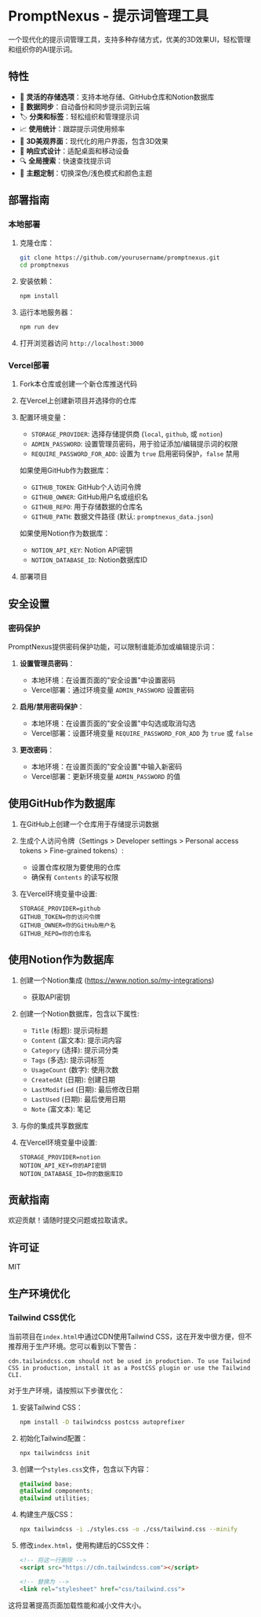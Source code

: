 # PromptNexus - 提示词管理工具

一个现代化的提示词管理工具，支持多种存储方式，优美的3D效果UI，轻松管理和组织你的AI提示词。

## 特性

- 💾 **灵活的存储选项**：支持本地存储、GitHub仓库和Notion数据库
- 🔄 **数据同步**：自动备份和同步提示词到云端
- 🏷️ **分类和标签**：轻松组织和管理提示词
- 📈 **使用统计**：跟踪提示词使用频率
- 🎨 **3D美观界面**：现代化的用户界面，包含3D效果
- 📱 **响应式设计**：适配桌面和移动设备
- 🔍 **全局搜索**：快速查找提示词
- 🌈 **主题定制**：切换深色/浅色模式和颜色主题

## 部署指南

### 本地部署

1. 克隆仓库：
   ```bash
   git clone https://github.com/yourusername/promptnexus.git
   cd promptnexus
   ```

2. 安装依赖：
   ```bash
   npm install
   ```

3. 运行本地服务器：
   ```bash
   npm run dev
   ```

4. 打开浏览器访问 `http://localhost:3000`

### Vercel部署

1. Fork本仓库或创建一个新仓库推送代码

2. 在Vercel上创建新项目并选择你的仓库

3. 配置环境变量：
   - `STORAGE_PROVIDER`: 选择存储提供商 (`local`, `github`, 或 `notion`)
   - `ADMIN_PASSWORD`: 设置管理员密码，用于验证添加/编辑提示词的权限
   - `REQUIRE_PASSWORD_FOR_ADD`: 设置为 `true` 启用密码保护，`false` 禁用

   如果使用GitHub作为数据库：
   - `GITHUB_TOKEN`: GitHub个人访问令牌
   - `GITHUB_OWNER`: GitHub用户名或组织名
   - `GITHUB_REPO`: 用于存储数据的仓库名
   - `GITHUB_PATH`: 数据文件路径 (默认: `promptnexus_data.json`)

   如果使用Notion作为数据库：
   - `NOTION_API_KEY`: Notion API密钥
   - `NOTION_DATABASE_ID`: Notion数据库ID

4. 部署项目

## 安全设置

### 密码保护

PromptNexus提供密码保护功能，可以限制谁能添加或编辑提示词：

1. **设置管理员密码**：
   - 本地环境：在设置页面的"安全设置"中设置密码
   - Vercel部署：通过环境变量 `ADMIN_PASSWORD` 设置密码

2. **启用/禁用密码保护**：
   - 本地环境：在设置页面的"安全设置"中勾选或取消勾选
   - Vercel部署：设置环境变量 `REQUIRE_PASSWORD_FOR_ADD` 为 `true` 或 `false`

3. **更改密码**：
   - 本地环境：在设置页面的"安全设置"中输入新密码
   - Vercel部署：更新环境变量 `ADMIN_PASSWORD` 的值

## 使用GitHub作为数据库

1. 在GitHub上创建一个仓库用于存储提示词数据

2. 生成个人访问令牌（Settings > Developer settings > Personal access tokens > Fine-grained tokens）:
   - 设置仓库权限为要使用的仓库
   - 确保有 `Contents` 的读写权限

3. 在Vercel环境变量中设置:
   ```
   STORAGE_PROVIDER=github
   GITHUB_TOKEN=你的访问令牌
   GITHUB_OWNER=你的GitHub用户名
   GITHUB_REPO=你的仓库名
   ```

## 使用Notion作为数据库

1. 创建一个Notion集成 (https://www.notion.so/my-integrations)
   - 获取API密钥

2. 创建一个Notion数据库，包含以下属性:
   - `Title` (标题): 提示词标题
   - `Content` (富文本): 提示词内容
   - `Category` (选择): 提示词分类
   - `Tags` (多选): 提示词标签
   - `UsageCount` (数字): 使用次数
   - `CreatedAt` (日期): 创建日期
   - `LastModified` (日期): 最后修改日期
   - `LastUsed` (日期): 最后使用日期
   - `Note` (富文本): 笔记

3. 与你的集成共享数据库

4. 在Vercel环境变量中设置:
   ```
   STORAGE_PROVIDER=notion
   NOTION_API_KEY=你的API密钥
   NOTION_DATABASE_ID=你的数据库ID
   ```

## 贡献指南

欢迎贡献！请随时提交问题或拉取请求。

## 许可证

MIT 

## 生产环境优化

### Tailwind CSS优化

当前项目在`index.html`中通过CDN使用Tailwind CSS，这在开发中很方便，但不推荐用于生产环境。您可以看到以下警告：

```
cdn.tailwindcss.com should not be used in production. To use Tailwind CSS in production, install it as a PostCSS plugin or use the Tailwind CLI.
```

对于生产环境，请按照以下步骤优化：

1. 安装Tailwind CSS：
   ```bash
   npm install -D tailwindcss postcss autoprefixer
   ```

2. 初始化Tailwind配置：
   ```bash
   npx tailwindcss init
   ```

3. 创建一个`styles.css`文件，包含以下内容：
   ```css
   @tailwind base;
   @tailwind components;
   @tailwind utilities;
   ```

4. 构建生产版CSS：
   ```bash
   npx tailwindcss -i ./styles.css -o ./css/tailwind.css --minify
   ```

5. 修改`index.html`，使用构建后的CSS文件：
   ```html
   <!-- 将这一行删除 -->
   <script src="https://cdn.tailwindcss.com"></script>
   
   <!-- 替换为 -->
   <link rel="stylesheet" href="css/tailwind.css">
   ```

这将显著提高页面加载性能和减小文件大小。 
